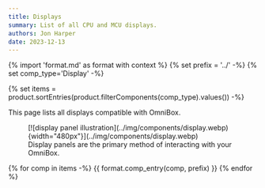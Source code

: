 ```yaml
---
title: Displays
summary: List of all CPU and MCU displays.
authors: Jon Harper
date: 2023-12-13
---
```


{% import 'format.md' as format with context %}
{% set prefix = '../' -%}
{% set comp_type='Display' -%}

{% set items = product.sortEntries(product.filterComponents(comp_type).values()) -%}

This page lists all displays compatible with OmniBox.

<figure markdown>
[![display panel illustration](../img/components/display.webp){width="480px"}](../img/components/display.webp)
<figcaption markdown>
Display panels are the primary method of interacting with your OmniBox.
</figcaption>
</figure>

{% for comp in items -%}
{{ format.comp_entry(comp, prefix) }}
{% endfor %}